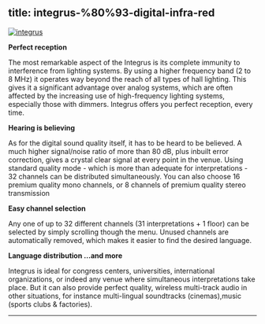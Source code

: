  title: integrus-%80%93-digital-infra-red
----------------------------------------------------------

[ ![integrus](/wp-content/uploads/2011/09/integrus_pic.jpg)](/wp-content/uploads/2011/09/integrus_pic.jpg)

**Perfect reception**

The most remarkable aspect of the Integrus is its complete immunity to interference from lighting systems. By using a higher frequency band (2 to 8 MHz) it operates way beyond the reach of all types of hall lighting. This gives it a significant advantage over analog systems, which are often affected by the increasing use of high-frequency lighting systems, especially those with dimmers. Integrus offers you perfect reception, every time.

**Hearing is believing**

As for the digital sound quality itself, it has to be heard to be believed. A much higher signal/noise ratio of more than 80 dB, plus inbuilt error correction, gives a crystal clear signal at every point in the venue. Using standard quality mode - which is more than adequate for interpretations - 32 channels can be distributed simultaneously. You can also choose 16 premium quality mono channels, or 8 channels of premium quality stereo transmission

**Easy channel selection**

Any one of up to 32 different channels (31 interpretations + 1 floor) can be selected by simply scrolling though the menu. Unused channels are automatically removed, which makes it easier to find the desired language.

**Language distribution …and more**

Integrus is ideal for congress centers, universities, international organizations, or indeed any venue where simultaneous interpretations take place. But it can also provide perfect quality, wireless multi-track audio in other situations, for instance multi-lingual soundtracks (cinemas),music (sports clubs &amp; factories).




----------------------------------------------------------
